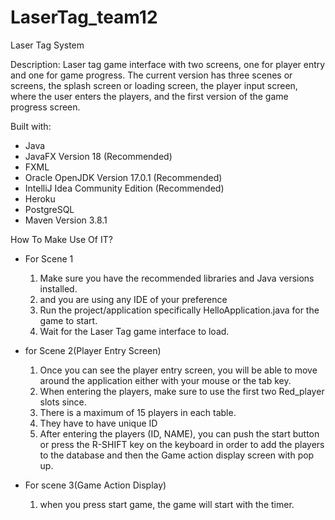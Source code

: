 # LaserTag_team12
Laser Tag System

Description: Laser tag game interface with two screens, one for player entry and one for game progress. The current version has three scenes or screens, the splash screen or loading screen, the player input screen, where the user enters the players, and the first version of the game progress screen.

Built with:
  
  * Java
  * JavaFX Version 18 (Recommended)
  * FXML
  * Oracle OpenJDK Version 17.0.1 (Recommended)
  * IntelliJ Idea Community Edition (Recommended)
  * Heroku
  * PostgreSQL
  * Maven Version 3.8.1

How To Make Use Of IT?

- For Scene 1
  1. Make sure you have the recommended libraries and Java versions installed.
  2. and you are using any IDE of your preference
  3. Run the project/application specifically HelloApplication.java for the game to start.
  4. Wait for the Laser Tag game interface to load.

- for Scene 2(Player Entry Screen)
  
  1. Once you can see the player entry screen, you will be able to move around the application
     either with your mouse or the tab key.
  2. When entering the players, make sure to use the first two Red_player slots since.
  3. There is a maximum of 15 players in each table.
  4. They have to have unique ID
  4. After entering the players (ID, NAME), you can push the start button or press the R-SHIFT key on the keyboard 
     in order to add the players to the database and then the Game action display screen with pop up.
 
   
- For scene 3(Game Action Display) 
  1. when you press start game, the game will start with the timer. 
